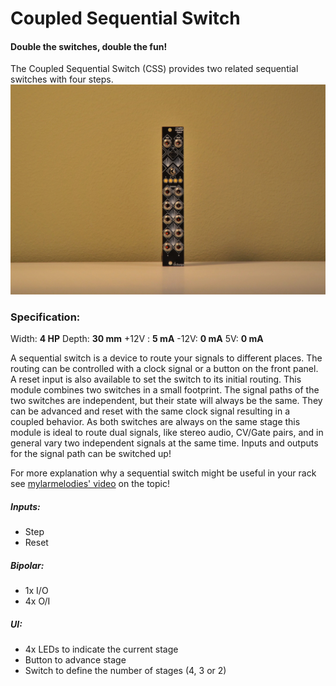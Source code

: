 # Coupled Sequential Switch
#### Double the switches, double the fun!

The Coupled Sequential Switch (CSS) provides two related sequential switches with four steps.
![alt text](https://github.com/drChungus/VCSequentialSwitch/blob/main/ProductImages/DSC_0268rr.jpg?raw=true "The Coupled Sequential Switch")

### Specification:
Width:&nbsp;**4 HP**
Depth:&nbsp;**30 mm**
+12V : **5 mA**
-12V: **0 mA**
5V: **0 mA**

A sequential switch is a device to route your signals to different places. The routing can be controlled with a clock signal or a button on the front panel. A reset input is also available to set the switch to its initial routing. This module combines two switches in a small footprint. The signal paths of the two switches are independent, but their state will always be the same. They can be advanced and reset with the same clock signal resulting in a coupled behavior. 
As both switches are always on the same stage this module is ideal to route dual signals, like stereo audio, CV/Gate pairs, and in general vary two independent signals at the same time. Inputs and outputs for the signal path can be switched up!

For more explanation why a sequential switch might be useful in your rack see [mylarmelodies' video](https://www.youtube.com/watch?v=QbxaWluHXEU) on the topic!

##### Inputs:
- Step
- Reset

##### Bipolar:
- 1x I/O
- 4x O/I

##### UI:
- 4x LEDs to indicate the current stage
- Button to advance stage
- Switch to define the number of stages (4, 3 or 2)